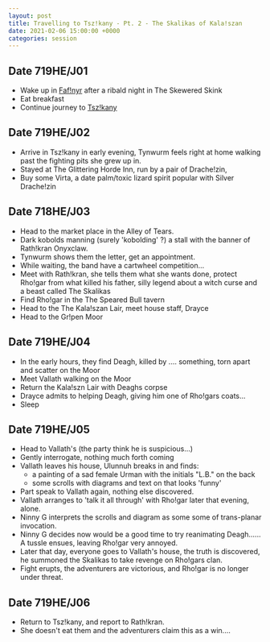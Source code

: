 ```yaml
---
layout: post
title: Travelling to Tsz!kany - Pt. 2 - The Skalikas of Kala!szan
date: 2021-02-06 15:00:00 +0000
categories: session
---
```


## Date 719HE/J01

- Wake up in [Faf!nyr](/places/fafnyr) after a ribald night in The Skewered
  Skink
- Eat breakfast
- Continue journey to [Tsz!kany](/places/tszkany)

## Date 719HE/J02

- Arrive in Tsz!kany in early evening, Tynwurm feels right at home walking past
  the fighting pits she grew up in.
- Stayed at The Glittering Horde Inn, run by a pair of Drache!zin,
- Buy some Virta, a date palm/toxic lizard spirit popular with Silver Drache!zin

## Date 718HE/J03

- Head to the market place in the Alley of Tears.
- Dark kobolds manning (surely 'kobolding' ?) a stall with the banner of
  Rath!kran Onyxclaw.
- Tynwurm shows them the letter, get an appointment.
- While waiting, the band have a cartwheel competition...
- Meet with Rath!kran, she tells them what she wants done, protect Rho!gar from
  what killed his father, silly legend about a witch curse and a beast called
  The Skalikas
- Find Rho!gar in the The Speared Bull tavern
- Head to the The Kala!szan Lair, meet house staff, Drayce
- Head to the Gr!pen Moor

## Date 719HE/J04

- In the early hours, they find Deagh, killed by .... something, torn apart and
  scatter on the Moor
- Meet Vallath walking on the Moor
- Return the Kala!szn Lair with Deaghs corpse
- Drayce admits to helping Deagh, giving him one of Rho!gars coats...
- Sleep

## Date 719HE/J05

- Head to Vallath's (the party think he is suspicious...)
- Gently interrogate, nothing much forth coming
- Vallath leaves his house, Ulunnuh breaks in and finds:
  - a painting of a sad female Urman with the initials "L.B." on the back
  - some scrolls with diagrams and text on that looks 'funny'
- Part speak to Vallath again, nothing else discovered.
- Vallath arranges to 'talk it all through' with Rho!gar later that evening,
  alone.
- Ninny G interprets the scrolls and diagram as some some of trans-planar
  invocation.
- Ninny G decides now would be a good time to try reanimating Deagh...... A
  tussle ensues, leaving Rho!gar very annoyed.
- Later that day, everyone goes to Vallath's house, the truth is discovered, he
  summoned the Skalikas to take revenge on Rho!gars clan.
- Fight erupts, the adventurers are victorious, and Rho!gar is no longer under
  threat.

## Date 719HE/J06

- Return to Tsz!kany, and report to Rath!kran.
- She doesn't eat them and the adventurers claim this as a win....
